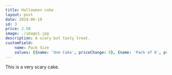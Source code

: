 ```yaml
---
title: Halloween cake
layout: post
date: 2019-06-19
id: 3
price: 2.50
image: ./image1.jpg
description: A scary but tasty treat.
customField: 
    name: Pack Size
    values: [{name: 'One Cake', priceChange: 0}, {name: 'Pack of 6', priceChange: 9.50}, {name: 'Pack of 12', priceChange: 20.00}]
---
```


This is a very scary cake.
